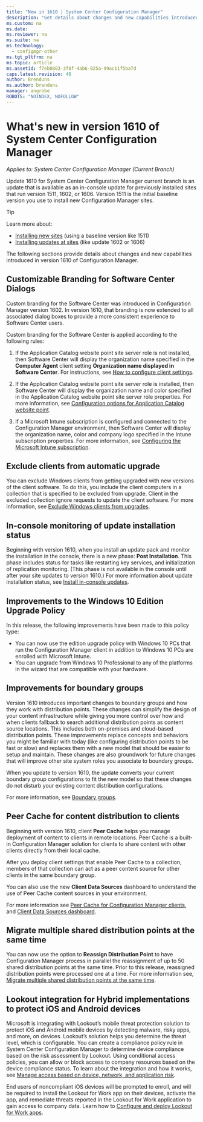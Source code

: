 ```yaml
---
title: "New in 1610 | System Center Configuration Manager"
description: "Get details about changes and new capabilities introduced in version 1610 of System Center Configuration Manager."
ms.custom: na
ms.date:  
ms.reviewer: na
ms.suite: na
ms.technology:
  - configmgr-other
ms.tgt_pltfrm: na
ms.topic: article
ms.assetid: f7eb0803-3f8f-4ab6-825a-99ac11f5ba7d
caps.latest.revision: 40
author: Brendunsms.author: brendunsmanager: angrobe
ROBOTS: "NOINDEX, NOFOLLOW"
---
```

# What&#39;s new in version 1610 of System Center Configuration Manager*Applies to: System Center Configuration Manager (Current Branch)*
Update 1610 for System Center Configuration Manager current branch is an update that is available as an in-console update for previously installed sites that run version 1511, 1602, or 1606. Version 1511 is the initial baseline version you use to install new Configuration Manager sites.
> [!TIP]  
>  Learn more about:  
>   
>  -   [Installing new sites](https://technet.microsoft.com/library/mt590197.aspx) (using a baseline version like 1511)  
>  -   [Installing updates at sites](https://technet.microsoft.com/library/mt607046.aspx) (like update 1602 or 1606)  

The following sections provide details about changes and new capabilities introduced in version 1610 of Configuration Manager.  

## Customizable Branding for Software Center Dialogs

Custom branding for the Software Center was introduced in Configuration Manager version 1602. In version 1610, that branding is now extended to all associated dialog boxes to provide a more consistent experience to Software Center users.

Custom branding for the Software Center is applied according to the following rules:

1. If the Application Catalog website point site server role is not installed, then Software Center will display the organization name specified in the **Computer Agent** client setting **Organization name displayed in Software Center**. For instructions, see [How to configure client settings](../../core/clients/deploy/configure-client-settings.md).

2. If the Application Catalog website point site server role is installed, then Software Center will display the organization name and color specified in the Application Catalog website point site server role properties. For more information, see [Configuration options for Application Catalog website point](../../core/servers/deploy/configure/configuration-options-for-site-system-roles.md#Application-Catalog-website-point).

3. If a Microsoft Intune subscription is configured and connected to the Configuration Manager environment, then Software Center will display the organization name, color and company logo specified in the Intune subscription properties. For more information, see [Configuring the Microsoft Intune subscription](../../mdm/deploy-use/setup-hybrid-mdm.md#step-3-configure-intune-subscription).

## Exclude clients from automatic upgrade

You can exclude Windows clients from getting upgraded with new versions of the client software. To do this, you include the client computers in a collection that is specified to be excluded from upgrade. Client in the excluded collection ignore requests to update the client software.  For more information, see [Exclude Windows clients from upgrades](../../clients/manage/upgrade/exclude-clients-windows.md).

## In-console monitoring of update installation status
Beginning with version 1610, when you install an update pack and monitor the installation in the console, there is a new phase: **Post Installation**. This phase includes status for tasks like restarting key services, and initialization of replication monitoring. (This phase is not available in the console until after your site updates to version 1610.) For more information about update installation status, see [Install in-console updates](/sccm/core/servers/manage/install-in-console-updates#a-namebkmkinstalla-install-in-console-updates).

## Improvements to the Windows 10 Edition Upgrade Policy

In this release, the following improvements have been made to this policy type:

- You can now use the edition upgrade policy with Windows 10 PCs that run the Configuration Manager client in addition to Windows 10 PCs are enrolled with Microsoft Intune.
- You can upgrade from Windows 10 Professional to any of the platforms in the wizard that are compatible with your hardware.

## Improvements for boundary groups
Version 1610 introduces important changes to boundary groups and how they work with distribution points. These changes can simplify the design of your content infrastructure while giving you more control over how and when clients fallback to search additional distribution points as content source locations. This includes both on-premises and cloud-based distribution points.
These improvements replace concepts and behaviors you might be familiar with today (like configuring distribution points to be fast or slow) and replaces them with a new model that should be easier to setup and maintain. These changes are also groundwork for future changes that will improve other site system roles you associate to boundary groups.

When you update to version 1610, the update converts your current boundary group configurations to fit the new model so that these changes do not disturb your existing content distribution configurations.

For more information, see [Boundary groups](/sccm/core/servers/deploy/configure/define-site-boundaries-and-boundary-groups#a-namebkmkboundarygroupsa-boundary-groups).

## Peer Cache for content distribution to clients
Beginning with version 1610, client **Peer Cache** helps you manage deployment of content to clients in remote locations. Peer Cache is a built-in Configuration Manager solution for clients to share content with other clients directly from their local cache.

After you deploy client settings that enable Peer Cache to a collection, members of that collection can act as a peer content source for other clients in the same boundary group.

You can also use the new **Client Data Sources** dashboard to understand the use of Peer Cache content sources in your environment.

For more information see [Peer Cache for Configuration Manager clients](/sccm/core/plan-design/hierarchy/client-peer-cache), and [Client Data Sources dashboard](/sccm/core/servers/deploy/configure/monitor-content-you-have-distributed#client-data-sources-dashboard).




## Migrate multiple shared distribution points at the same time
You can now use the option to **Reassign Distribution Point** to have Configuration Manager process in parallel the reassignment of up to 50 shared distribution points at the same time. Prior to this release, reassigned distribution points were processed one at a time. For more information see, [Migrate multiple shared distribution points at the same time](/sccm/core/migration/planning-a-content-deployment-migration-strategy#migrate-multiple-shared-distribution-points-at-the-same-time).

## Lookout integration for Hybrid implementations to protect iOS and Android devices
Microsoft is integrating with Lookout’s mobile threat protection solution to protect iOS and Android mobile devices by detecting malware, risky apps, and more, on devices. Lookout’s solution helps you determine the threat level, which is configurable. You can create a compliance policy rule in System Center Configuration Manager to determine device compliance based on the risk assessment by Lookout. Using conditional access policies, you can allow or block access to company resources based on the device compliance status. To learn about the integration and how it works, see [Manage access based on device, network, and application risk](/sccm/protect/deploy-use/manage-access-based-on-device-network-app-risk).

End users of noncompliant iOS devices will be prompted to enroll, and will be required to install the Lookout for Work app on their devices, activate the app, and remediate threats reported in the Lookout for Work application to gain access to company data. Learn how to [Configure and deploy Lookout for Work apps](/sccm/protect/deploy-use/configure-and-deploy-lookout-for-work-apps). 
